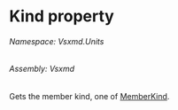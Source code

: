 <a name='P-Vsxmd-Units-MemberName-Kind'></a>
# Kind property

###### Namespace:  Vsxmd.Units

###### Assembly:  Vsxmd

Gets the member kind, one of [MemberKind](/Vsxmd.Units/MemberKind.md/#T-Vsxmd-Units-MemberKind).
